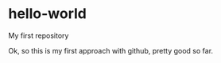 # hello-world
My first repository 

Ok, so this is my first approach with github, pretty good so far. 
